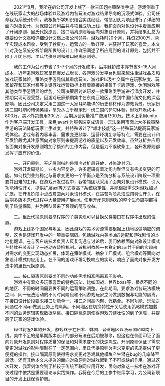 &emsp;&emsp;2021年8月，我所在的公司开发上线了一款三国题材策略类手游。游戏侧重于在线玩家宏大的战场体验以及游戏内各玩法对游戏结果导向的沉浸式体验。公司任命我为系统分析师，我根据所学知识结合实践经验，带领团队为项目进行了详细的面向对象设计。为保障公司利益并与项目成功上线，我在面向对象设计中着重应用了开闭原则、里氏代换原则、接口隔离原则等面向对象设计原则，并将结果汇总为概要设计文档和详细设计文档上报公司领导。游戏耗时20个月，耗资2300万，两年实现成本回收，受到了投资方、运营方的一致好评，并获得了玩家的喜爱。本文针对我在系统分析阶段所做的设计工作详细阐述了所应用到的设计原则，包括并不限于开闭原则、里氏代换原则和接口隔离原则等。

&emsp;&emsp;我的工作为公司节省了3\~7个月的开发成本，后期维护成本亦节省8\~16人月成本。近年来游戏玩家呈现爆发式增长，各游戏分发平台也越来越注重游戏品质和游戏玩家体验。策略类手游凭借其重度玩法、游戏IP以及社交属性在玩家粘度、玩家留存和玩家付费等关键游戏运营指标上有着直接的相较于卡牌游戏、休闲游戏等其他类型手游明显的优势。公司决策层讨论研发一款策略类手游进行深度开发，并预期实现可观受益。因游戏玩家预期集中在东南亚地区，受到中国传统文化的深远影响，因此公司决定采用三国这一大家耳熟能详的历史题材作为游戏背景。玩家扮演三国时期的诸侯英雄，感受从白手起家到一统三国的梦幻体验。游戏开发成本800万，美术外包费用300万，后期运营买量推广费用1200万。技术上采用unity作为客户端开发工具，采用java作为服务端变成语言。玩法采用市面上大多数策略手游的玩法降低玩家上手难度，并特殊设计了“雄才技能”这一特殊玩法提高玩家游戏体验。游戏有着内容丰富、需求变更频繁、运营环境复杂等特点，需要在设计和开发阶段尤其注意面向对象原则来提高游戏的质量以及开发效率。虽然分析并应用各面向对象开发原则增加了额外的工作内容，但是磨刀不误砍柴工，各开发原则都发挥了应有的价值。

&emsp;&emsp;一。开闭原则。开闭原则指的是程序对扩展开放，对修改封闭。\
&emsp;&emsp;游戏开发周期长，业务内容复杂，许多逻辑有着功能内聚但又有需求变更的可能。如何找到业务稳定与需求变更的一个平衡点是系统分析与系统设计阶段一项重要并困难的工作。在游戏开发过程中，我带领团队采用了面向对象设计模式、引入功能特性开关、提供扩展api等方式提高了系统稳定性，并能根据需求对游戏加以扩展。在开发阶段中点应用面向对象设计模式，在运营阶段灵活应用特性开关，在后期多版本迭代过程中大量使用扩展api。使用开闭原则游戏的整个生命周期都得到了质量保障，并为团队带来了客观的隐形收益。

&emsp;&emsp;二。里氏代换原则要求程序的子类实现可以替换父类接口在程序中出现的位置。\
&emsp;&emsp;游戏上线多个国家与地区，因此游戏的美术资源需要根据上线地区做响应的调整，这也是游戏开发中的一项重要阻碍。包括游戏内美术ui的适配和游戏剧情的本地化翻译。在与客户端技术负责人反复沟通与讨论后，我们依赖面向对象设计模式与特性开关设计了一道动态替换机制。该机制依赖一套稳定的api并不同的实现来对需求的变更实现动态扩展，体现在策略模式、抽象工厂模式、组合模式等面向对象设计模式的应用上。在不同的游戏环境切换响应的实现，响应了面向对象开发方法中的里氏代换原则。

&emsp;&emsp;三。接口隔离原则要求不同的功能需求相互隔离互不影响。\
&emsp;&emsp;游戏中有着众多玩家喜爱的特色玩法，比如国战、世界boss等，根据不同的的地区、不同的时间需要做不同的运营策略调整。在此期间，要求游戏各玩法模块之间、同一玩法活动的不同时间阶段和不同游戏玩家之间做到数据与功能的隔离。在接口设计阶段要求接口功能单一、接口之间高内聚、低耦合。不同功能、玩法之间通过不同api做到业务上的隔离。不同地区在切换特性开关后使用策略模式加载不同的业务逻辑实现数据隔离。接口隔离原则使得游戏的健壮性的到了保障，并提高了玩家的游戏体验。

&emsp;&emsp;经过将近2年的开发，游戏终于在日本、韩国、台湾地区以及泰国和越南上线。美中不足的是早期版本设计的部分玩法在后期被移除，但这也在侧面印证了面向对象开发原则对程序质量的保证和对需求变化的快速响应。开闭原则保证了需求变更对游戏的影响限制在了一定范围内，里氏代换原则为需求变更的实施提供了更便捷的操作，接口隔离原则使得需求变更对游戏其他模块产生潜在bug的几率降至最低。还有其他本文未提及的面向对象原则对游戏起到了不可或缺的作用。通过这次开发，我深刻体会到了相较于传统互联网应用开发，面向对象这一技术在游戏开发过程中依然是重要理论与实践操作。我将在今后的工作中继续学习，为公司新项目的开发上线保驾护航。
